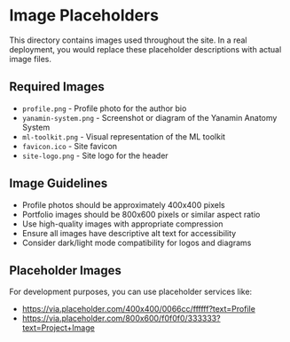 # Image Placeholders

This directory contains images used throughout the site. In a real deployment, you would replace these placeholder descriptions with actual image files.

## Required Images

- `profile.png` - Profile photo for the author bio
- `yanamin-system.png` - Screenshot or diagram of the Yanamin Anatomy System
- `ml-toolkit.png` - Visual representation of the ML toolkit
- `favicon.ico` - Site favicon
- `site-logo.png` - Site logo for the header

## Image Guidelines

- Profile photos should be approximately 400x400 pixels
- Portfolio images should be 800x600 pixels or similar aspect ratio
- Use high-quality images with appropriate compression
- Ensure all images have descriptive alt text for accessibility
- Consider dark/light mode compatibility for logos and diagrams

## Placeholder Images

For development purposes, you can use placeholder services like:
- https://via.placeholder.com/400x400/0066cc/ffffff?text=Profile
- https://via.placeholder.com/800x600/f0f0f0/333333?text=Project+Image
